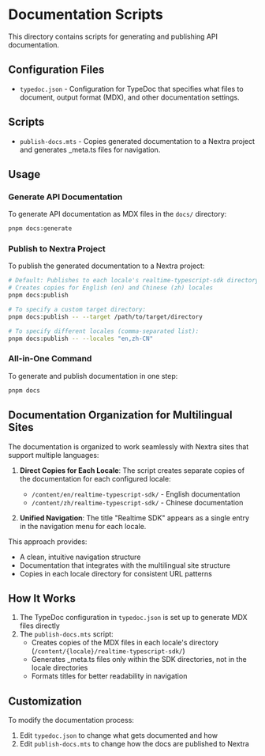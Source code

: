 # Documentation Scripts

This directory contains scripts for generating and publishing API documentation.

## Configuration Files

- `typedoc.json` - Configuration for TypeDoc that specifies what files to document, output format (MDX), and other documentation settings.

## Scripts

- `publish-docs.mts` - Copies generated documentation to a Nextra project and generates \_meta.ts files for navigation.

## Usage

### Generate API Documentation

To generate API documentation as MDX files in the `docs/` directory:

```bash
pnpm docs:generate
```

### Publish to Nextra Project

To publish the generated documentation to a Nextra project:

```bash
# Default: Publishes to each locale's realtime-typescript-sdk directory
# Creates copies for English (en) and Chinese (zh) locales
pnpm docs:publish

# To specify a custom target directory:
pnpm docs:publish -- --target /path/to/target/directory

# To specify different locales (comma-separated list):
pnpm docs:publish -- --locales "en,zh-CN"
```

### All-in-One Command

To generate and publish documentation in one step:

```bash
pnpm docs
```

## Documentation Organization for Multilingual Sites

The documentation is organized to work seamlessly with Nextra sites that support multiple languages:

1. **Direct Copies for Each Locale**: The script creates separate copies of the documentation for each configured locale:

   - `/content/en/realtime-typescript-sdk/` - English documentation
   - `/content/zh/realtime-typescript-sdk/` - Chinese documentation

2. **Unified Navigation**: The title "Realtime SDK" appears as a single entry in the navigation menu for each locale.

This approach provides:

- A clean, intuitive navigation structure
- Documentation that integrates with the multilingual site structure
- Copies in each locale directory for consistent URL patterns

## How It Works

1. The TypeDoc configuration in `typedoc.json` is set up to generate MDX files directly
2. The `publish-docs.mts` script:
   - Creates copies of the MDX files in each locale's directory (`/content/{locale}/realtime-typescript-sdk/`)
   - Generates \_meta.ts files only within the SDK directories, not in the locale directories
   - Formats titles for better readability in navigation

## Customization

To modify the documentation process:

1. Edit `typedoc.json` to change what gets documented and how
2. Edit `publish-docs.mts` to change how the docs are published to Nextra

